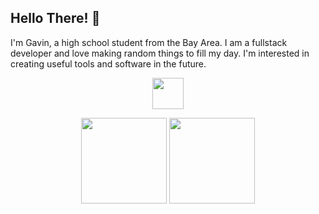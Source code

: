 ## Hello There! 👋

I'm Gavin, a high school student from the Bay Area. I am a fullstack developer and love making random things to fill my day. I'm interested in creating useful tools and software in the future.
 <p align="center">
<img height="50px" src="https://skillicons.dev/icons?i=java,nodejs,py,ts,aws,html,react,mongodb,figma,discord" />
 </p>
 <p align="center">
        <img height="137px" src="https://github-readme-streak-stats.herokuapp.com?user=gavinostler&theme=github-dark-blue&hide_border=false" />
   <img height="137px" src="https://github-readme-stats.vercel.app/api?username=gavinostler&show_icons=true&theme=github_dark" />
    </p>
